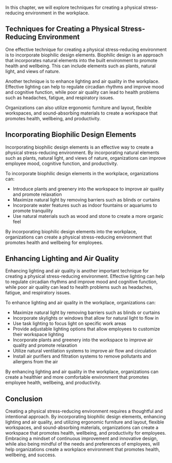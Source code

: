 
In this chapter, we will explore techniques for creating a physical stress-reducing environment in the workplace.

Techniques for Creating a Physical Stress-Reducing Environment
--------------------------------------------------------------

One effective technique for creating a physical stress-reducing environment is to incorporate biophilic design elements. Biophilic design is an approach that incorporates natural elements into the built environment to promote health and wellbeing. This can include elements such as plants, natural light, and views of nature.

Another technique is to enhance lighting and air quality in the workplace. Effective lighting can help to regulate circadian rhythms and improve mood and cognitive function, while poor air quality can lead to health problems such as headaches, fatigue, and respiratory issues.

Organizations can also utilize ergonomic furniture and layout, flexible workspaces, and sound-absorbing materials to create a workspace that promotes health, wellbeing, and productivity.

Incorporating Biophilic Design Elements
---------------------------------------

Incorporating biophilic design elements is an effective way to create a physical stress-reducing environment. By incorporating natural elements such as plants, natural light, and views of nature, organizations can improve employee mood, cognitive function, and productivity.

To incorporate biophilic design elements in the workplace, organizations can:

* Introduce plants and greenery into the workspace to improve air quality and promote relaxation
* Maximize natural light by removing barriers such as blinds or curtains
* Incorporate water features such as indoor fountains or aquariums to promote tranquility
* Use natural materials such as wood and stone to create a more organic feel

By incorporating biophilic design elements into the workplace, organizations can create a physical stress-reducing environment that promotes health and wellbeing for employees.

Enhancing Lighting and Air Quality
----------------------------------

Enhancing lighting and air quality is another important technique for creating a physical stress-reducing environment. Effective lighting can help to regulate circadian rhythms and improve mood and cognitive function, while poor air quality can lead to health problems such as headaches, fatigue, and respiratory issues.

To enhance lighting and air quality in the workplace, organizations can:

* Maximize natural light by removing barriers such as blinds or curtains
* Incorporate skylights or windows that allow for natural light to flow in
* Use task lighting to focus light on specific work areas
* Provide adjustable lighting options that allow employees to customize their workspace lighting
* Incorporate plants and greenery into the workspace to improve air quality and promote relaxation
* Utilize natural ventilation systems to improve air flow and circulation
* Install air purifiers and filtration systems to remove pollutants and allergens from the air

By enhancing lighting and air quality in the workplace, organizations can create a healthier and more comfortable environment that promotes employee health, wellbeing, and productivity.

Conclusion
----------

Creating a physical stress-reducing environment requires a thoughtful and intentional approach. By incorporating biophilic design elements, enhancing lighting and air quality, and utilizing ergonomic furniture and layout, flexible workspaces, and sound-absorbing materials, organizations can create a workspace that promotes health, wellbeing, and productivity for employees. Embracing a mindset of continuous improvement and innovative design, while also being mindful of the needs and preferences of employees, will help organizations create a workplace environment that promotes health, wellbeing, and success.
